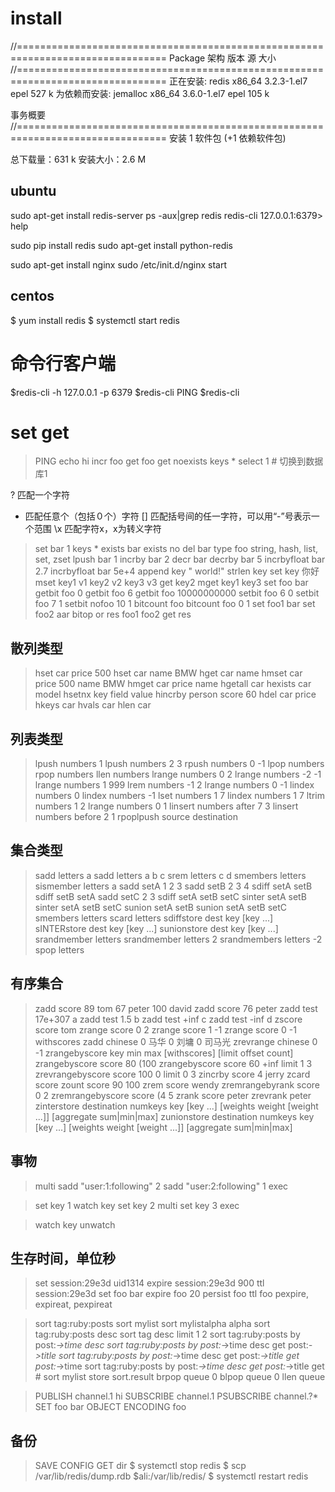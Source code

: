 # install

//================================================================================
 Package            架构             版本                  源              大小
//================================================================================
正在安装:
 redis              x86_64           3.2.3-1.el7           epel           527 k
为依赖而安装:
 jemalloc           x86_64           3.6.0-1.el7           epel           105 k

事务概要
//================================================================================
安装  1 软件包 (+1 依赖软件包)

总下载量：631 k
安装大小：2.6 M


## ubuntu
sudo apt-get install redis-server
ps -aux|grep redis
redis-cli
127.0.0.1:6379> help

sudo pip install redis
sudo apt-get install python-redis

sudo apt-get install nginx
sudo /etc/init.d/nginx start

## centos
$ yum install redis
$ systemctl start redis

# 命令行客户端

$redis-cli -h 127.0.0.1 -p 6379
$redis-cli PING
$redis-cli

# set get

>PING
> echo hi
>incr foo
>get foo
> get noexists
>keys *
>select 1 # 切换到数据库1

?	匹配一个字符
*	匹配任意个（包括０个）字符
[]	匹配括号间的任一字符，可以用“-”号表示一个范围
\x	匹配字符x，x为转义字符

>set bar 1
>keys *
>exists bar
>exists no
>del bar
>type foo
string, hash, list, set, zset
>lpush bar 1
>incrby bar 2
>decr bar
>decrby bar 5
>incrbyfloat bar 2.7
>incrbyfloat bar 5e+4
>append key " world!"
>strlen key
>set key 你好
>mset key1 v1 key2 v2 key3 v3
>get key2
>mget key1 key3
>set foo bar
>getbit foo 0
>getbit foo 6
>getbit foo 10000000000
>setbit foo 6 0
>setbit foo 7 1
>setbit nofoo 10 1
>bitcount foo
>bitcount foo 0 1
>set foo1 bar
>set foo2 aar
>bitop or res foo1 foo2
>get res

## 散列类型
>hset car price 500
>hset car name BMW
>hget car name
>hmset car price 500 name BMW
>hmget car price name
>hgetall car
>hexists car model
>hsetnx key field value
>hincrby person score 60
>hdel car price
>hkeys car
>hvals car
>hlen car

## 列表类型
>lpush numbers 1
>lpush numbers 2 3
>rpush numbers 0 -1
>lpop numbers
>rpop numbers
>llen numbers
>lrange numbers 0 2
>lrange numbers -2 -1
>lrange numbers 1 999
>lrem numbers -1 2
>lrange numbers 0 -1
>lindex numbers 0
>lindex numbers -1
>lset numbers 1 7
>lindex numbers 1 7
>ltrim numbers 1 2
>lrange numbers 0 1
>linsert numbers after 7 3
>linsert numbers before 2 1
>rpoplpush source destination
## 集合类型
>sadd letters a
>sadd letters a b c
>srem letters c d
>smembers letters
>sismember letters a
>sadd setA 1 2 3
>sadd setB 2 3 4
>sdiff setA setB
>sdiff setB setA
>sadd setC 2 3
>sdiff setA setB setC
>sinter setA setB
>sinter setA setB setC
>sunion setA setB
>sunion setA setB setC
>smembers letters
>scard letters
>sdiffstore dest key [key ...]
>sINTERstore dest key [key ...]
>sunionstore dest key [key ...]
>srandmember letters
>srandmember letters 2
>srandmembers letters -2
>spop letters
## 有序集合
>zadd score 89 tom 67 peter 100 david
>zadd score 76 peter
>zadd test 17e+307 a
>zadd test 1.5 b
>zadd test +inf c
>zadd test -inf d
>zscore score tom
>zrange score 0 2
> zrange score 1 -1
>zrange score 0 -1 withscores
>zadd chinese 0 马华 0 刘墉 0 司马光 
>zrevrange chinese 0 -1
>zrangebyscore key min max [withscores] [limit offset count]
>zrangebyscore score 80 (100
>zrangebyscore score 60 +inf limit 1 3
>zrevrangebyscore score 100 0 limit 0 3
>zincrby score 4 jerry
>zcard score
>zount score 90 100
>zrem score wendy
>zremrangebyrank score 0 2
>zremrangebyscore score (4 5
>zrank score peter
>zrevrank peter
>zinterstore destination numkeys key [key ...] [weights weight [weight ...]] [aggregate sum|min|max]
>zunionstore destination numkeys key [key ...] [weights weight [weight ...]] [aggregate sum|min|max]
## 事物
>multi
>sadd "user:1:following" 2
>sadd "user:2:following" 1
>exec

>set key 1
>watch key
>set key 2
>multi
>set key 3
>exec

>watch key 
>unwatch
## 生存时间，单位秒
>set session:29e3d uid1314
>expire session:29e3d 900
>ttl session:29e3d
>set foo bar
>expire foo 20
>persist foo
>ttl foo
pexpire, expireat, pexpireat

>sort tag:ruby:posts
>sort mylist
>sort mylistalpha alpha
>sort tag:ruby:posts desc
>sort tag desc limit 1 2
>sort tag:ruby:posts by post:*->time desc
>sort tag:ruby:posts by post:*->time desc get post:*->title
>sort tag:ruby:posts by post:*->time desc get post:*->title get post:*->time
>sort tag:ruby:posts by post:*->time desc get post:*->title get #
>sort mylist store sort.result
>brpop queue 0
>blpop queue 0
>llen queue

>PUBLISH channel.1 hi
>SUBSCRIBE channel.1
>PSUBSCRIBE channel.?*
>SET foo bar
>OBJECT ENCODING foo

## 备份

> SAVE
> CONFIG GET dir
$ systemctl stop redis
$ scp /var/lib/redis/dump.rdb $ali:/var/lib/redis/
$ systemctl restart redis



